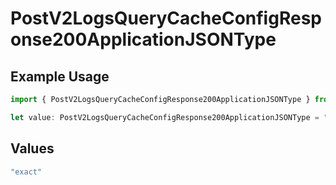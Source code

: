 # PostV2LogsQueryCacheConfigResponse200ApplicationJSONType

## Example Usage

```typescript
import { PostV2LogsQueryCacheConfigResponse200ApplicationJSONType } from "orq-poc-typescript-multi-env-version/models/operations";

let value: PostV2LogsQueryCacheConfigResponse200ApplicationJSONType = "exact";
```

## Values

```typescript
"exact"
```